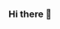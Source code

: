 ### Hi there 👋

<!--
**marcelorigoto1/marcelorigoto1** is a ✨ _special_ ✨ repository because its `README.md` (this file) appears on your GitHub profile.

![Anurag's GitHub stats](https://github-readme-stats.vercel.app/api?username=marcelorigoto1&theme=dark&show_icons=true)
